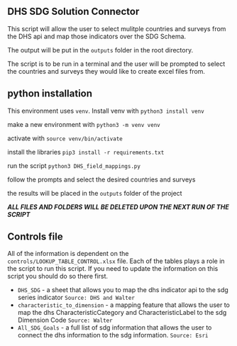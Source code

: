 ## DHS SDG Solution Connector

This script will allow the user to select mulitple countries and surveys from the DHS api and map those indicators over the SDG Schema.

The output will be put in the `outputs` folder in the root directory.

The script is to be run in a terminal and the user will be prompted to select the countries and surveys they would like to create excel files from.

## python installation

This environment uses `venv`. Install venv with `python3 install venv`

make a new environment with `python3 -m venv venv`

activate with `source venv/bin/activate`

install the libraries `pip3 install -r requirements.txt`

run the script `python3 DHS_field_mappings.py`

follow the prompts and select the desired countries and surveys

the results will be placed in the `outputs` folder of the project

**_ALL FILES AND FOLDERS WILL BE DELETED UPON THE NEXT RUN OF THE SCRIPT_**

## Controls file

All of the information is dependent on the `controls/LOOKUP_TABLE_CONTROL.xlsx` file. Each of the tables plays a role in the script to run this script. If you need to update the information on this script you should do so there first.

- `DHS_SDG` - a sheet that allows you to map the dhs indicator api to the sdg series indicator `Source: DHS and Walter`
- `characteristic_to_dimension` - a mapping feature that allows the user to map the dhs CharacteristicCategory and CharacteristicLabel to the sdg Dimension Code `Source: Walter`
- `All_SDG_Goals` - a full list of sdg information that allows the user to connect the dhs information to the sdg information. `Source: Esri`
